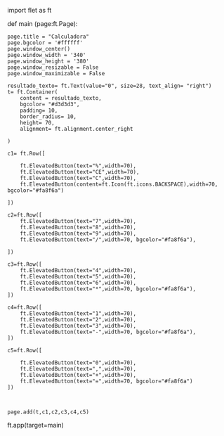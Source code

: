 import flet as ft

def main (page:ft.Page):

    page.title = "Calculadora"
    page.bgcolor = '#ffffff'
    page.window_center()
    page.window_width = '340'
    page.window_height = '380'
    page.window_resizable = False
    page.window_maximizable = False

    resultado_texto= ft.Text(value="0", size=28, text_align= "right")
    t= ft.Container(
        content = resultado_texto,
        bgcolor= "#d3d3d3",
        padding= 10,
        border_radius= 10,
        height= 70,
        alignment= ft.alignment.center_right

    )
    
    c1= ft.Row([
    
        ft.ElevatedButton(text="%",width=70),
        ft.ElevatedButton(text="CE",width=70),
        ft.ElevatedButton(text="C",width=70),
        ft.ElevatedButton(content=ft.Icon(ft.icons.BACKSPACE),width=70, bgcolor="#fa8f6a")
    
    ])

    c2=ft.Row([
        ft.ElevatedButton(text="7",width=70),
        ft.ElevatedButton(text="8",width=70),
        ft.ElevatedButton(text="9",width=70),
        ft.ElevatedButton(text="/",width=70, bgcolor="#fa8f6a"),

    ])

    c3=ft.Row([
        ft.ElevatedButton(text="4",width=70),
        ft.ElevatedButton(text="5",width=70),
        ft.ElevatedButton(text="6",width=70),
        ft.ElevatedButton(text="*",width=70, bgcolor="#fa8f6a"),
    ])

    c4=ft.Row([
        ft.ElevatedButton(text="1",width=70),
        ft.ElevatedButton(text="2",width=70),
        ft.ElevatedButton(text="3",width=70),
        ft.ElevatedButton(text="-",width=70, bgcolor="#fa8f6a"),
    ])

    c5=ft.Row([
        
        ft.ElevatedButton(text="0",width=70),
        ft.ElevatedButton(text=",",width=70),
        ft.ElevatedButton(text="+",width=70),
        ft.ElevatedButton(text="=",width=70, bgcolor="#fa8f6a")
    ])
        
        

    page.add(t,c1,c2,c3,c4,c5)

ft.app(target=main)
